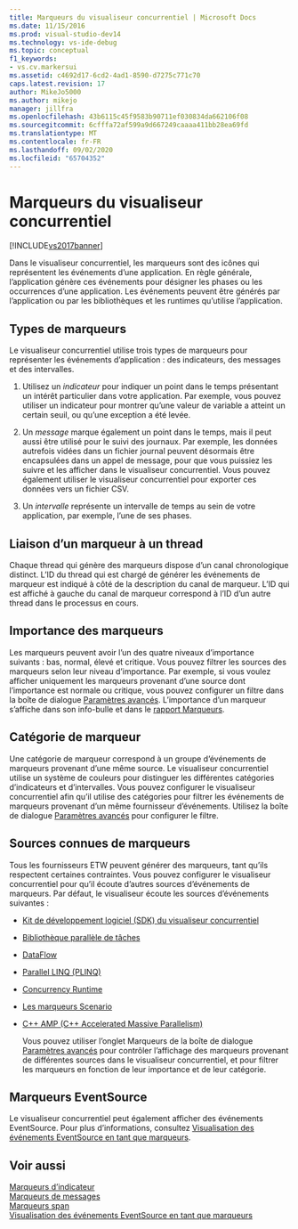 ```yaml
---
title: Marqueurs du visualiseur concurrentiel | Microsoft Docs
ms.date: 11/15/2016
ms.prod: visual-studio-dev14
ms.technology: vs-ide-debug
ms.topic: conceptual
f1_keywords:
- vs.cv.markersui
ms.assetid: c4692d17-6cd2-4ad1-8590-d7275c771c70
caps.latest.revision: 17
author: MikeJo5000
ms.author: mikejo
manager: jillfra
ms.openlocfilehash: 43b6115c45f9583b90711ef030834da662106f08
ms.sourcegitcommit: 6cfffa72af599a9d667249caaaa411bb28ea69fd
ms.translationtype: MT
ms.contentlocale: fr-FR
ms.lasthandoff: 09/02/2020
ms.locfileid: "65704352"
---
```

# <a name="concurrency-visualizer-markers"></a>Marqueurs du visualiseur concurrentiel
[!INCLUDE[vs2017banner](../includes/vs2017banner.md)]

Dans le visualiseur concurrentiel, les marqueurs sont des icônes qui représentent les événements d’une application.  En règle générale, l’application génère ces événements pour désigner les phases ou les occurrences d’une application.  Les événements peuvent être générés par l’application ou par les bibliothèques et les runtimes qu’utilise l’application.  
  
## <a name="kinds-of-markers"></a>Types de marqueurs  
 Le visualiseur concurrentiel utilise trois types de marqueurs pour représenter les événements d’application : des indicateurs, des messages et des intervalles.  
  
1. Utilisez un *indicateur* pour indiquer un point dans le temps présentant un intérêt particulier dans votre application.  Par exemple, vous pouvez utiliser un indicateur pour montrer qu’une valeur de variable a atteint un certain seuil, ou qu’une exception a été levée.  
  
2. Un *message* marque également un point dans le temps, mais il peut aussi être utilisé pour le suivi des journaux.  Par exemple, les données autrefois vidées dans un fichier journal peuvent désormais être encapsulées dans un appel de message, pour que vous puissiez les suivre et les afficher dans le visualiseur concurrentiel. Vous pouvez également utiliser le visualiseur concurrentiel pour exporter ces données vers un fichier CSV.  
  
3. Un *intervalle* représente un intervalle de temps au sein de votre application, par exemple, l’une de ses phases.  
  
## <a name="marker-linkage-to-threads"></a>Liaison d’un marqueur à un thread  
 Chaque thread qui génère des marqueurs dispose d’un canal chronologique distinct.  L’ID du thread qui est chargé de générer les événements de marqueur est indiqué à côté de la description du canal de marqueur.  L’ID qui est affiché à gauche du canal de marqueur correspond à l’ID d’un autre thread dans le processus en cours.  
  
## <a name="marker-importance"></a>Importance des marqueurs  
 Les marqueurs peuvent avoir l’un des quatre niveaux d’importance suivants : bas, normal, élevé et critique.  Vous pouvez filtrer les sources des marqueurs selon leur niveau d’importance.  Par exemple, si vous voulez afficher uniquement les marqueurs provenant d’une source dont l’importance est normale ou critique, vous pouvez configurer un filtre dans la boîte de dialogue [Paramètres avancés](../profiling/advanced-settings-dialog-box-concurrency-visualizer.md). L’importance d’un marqueur s’affiche dans son info-bulle et dans le [rapport Marqueurs](../profiling/markers-report.md).  
  
## <a name="marker-category"></a>Catégorie de marqueur  
 Une catégorie de marqueur correspond à un groupe d’événements de marqueurs provenant d’une même source.  Le visualiseur concurrentiel utilise un système de couleurs pour distinguer les différentes catégories d’indicateurs et d’intervalles. Vous pouvez configurer le visualiseur concurrentiel afin qu’il utilise des catégories pour filtrer les événements de marqueurs provenant d’un même fournisseur d’événements.  Utilisez la boîte de dialogue [Paramètres avancés](../profiling/advanced-settings-dialog-box-concurrency-visualizer.md) pour configurer le filtre.  
  
## <a name="known-sources-of-markers"></a>Sources connues de marqueurs  
 Tous les fournisseurs ETW peuvent générer des marqueurs, tant qu’ils respectent certaines contraintes. Vous pouvez configurer le visualiseur concurrentiel pour qu’il écoute d’autres sources d’événements de marqueurs. Par défaut, le visualiseur écoute les sources d’événements suivantes :  
  
- [Kit de développement logiciel (SDK) du visualiseur concurrentiel](../profiling/concurrency-visualizer-sdk.md)  
  
- [Bibliothèque parallèle de tâches](https://msdn.microsoft.com/library/b8f99f43-9104-45fd-9bff-385a20488a23)  
  
- [DataFlow](https://msdn.microsoft.com/library/643575d0-d26d-4c35-8de7-a9c403e97dd6)  
  
- [Parallel LINQ (PLINQ)](https://msdn.microsoft.com/library/3d4d0cd3-bde4-490b-99e7-f4e41be96455)  
  
- [Concurrency Runtime](https://msdn.microsoft.com/library/874bc58f-8dce-483e-a3a1-4dcc9e52ed2c)  
  
- [Les marqueurs Scenario](https://msdn.microsoft.com/e3b55bc2-b451-4214-ae00-0c7f5a5baec8)  
  
- [C++ AMP (C++ Accelerated Massive Parallelism)](https://msdn.microsoft.com/library/e27824cb-3167-409b-8c3f-a0e476d8f349)  
  
  Vous pouvez utiliser l’onglet Marqueurs de la boîte de dialogue [Paramètres avancés](../profiling/advanced-settings-dialog-box-concurrency-visualizer.md) pour contrôler l’affichage des marqueurs provenant de différentes sources dans le visualiseur concurrentiel, et pour filtrer les marqueurs en fonction de leur importance et de leur catégorie.  
  
## <a name="markers-from-eventsource"></a>Marqueurs EventSource  
 Le visualiseur concurrentiel peut également afficher des événements EventSource.  Pour plus d’informations, consultez [Visualisation des événements EventSource en tant que marqueurs](../profiling/visualizing-eventsource-events-as-markers.md).  
  
## <a name="see-also"></a>Voir aussi  
 [Marqueurs d’indicateur](../profiling/flag-markers.md)   
 [Marqueurs de messages](../profiling/message-markers.md)   
 [Marqueurs span](../profiling/span-markers.md)   
 [Visualisation des événements EventSource en tant que marqueurs](../profiling/visualizing-eventsource-events-as-markers.md)
